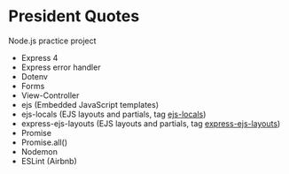 # President Quotes
Node.js practice project
- Express 4
- Express error handler
- Dotenv
- Forms
- View-Controller
- ejs (Embedded JavaScript templates)
- ejs-locals (EJS layouts and partials, tag [ejs-locals])
- express-ejs-layouts (EJS layouts and partials, tag [express-ejs-layouts])
- Promise
- Promise.all()
- Nodemon
- ESLint (Airbnb)

[ejs-locals]: https://github.com/juhog/president-quotes/tree/ejs-locals
[express-ejs-layouts]: https://github.com/juhog/president-quotes/tree/express-ejs-layouts
